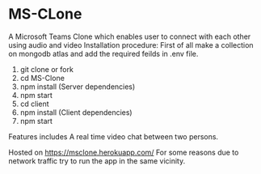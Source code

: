 # MS-CLone
A Microsoft Teams Clone which enables user to connect with each other using audio and video
Installation procedure:
First of all make a collection on mongodb atlas and add the required feilds in .env file.
1. git clone or fork
2. cd MS-Clone
3. npm install (Server dependencies)
4. npm start
5. cd client
6. npm install (Client dependencies)
7. npm start

Features includes A real time video chat between two persons.

Hosted on https://msclone.herokuapp.com/
For some reasons due to network traffic try to run the app in the same vicinity.
